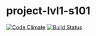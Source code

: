 # project-lvl1-s101
[![Code Climate](https://codeclimate.com/github/bezrukov/project-lvl1-s101/badges/gpa.svg)](https://codeclimate.com/github/bezrukov/project-lvl1-s101)
[![Build Status](https://travis-ci.org/bezrukov/project-lvl1-s101.svg?branch=master)](https://travis-ci.org/bezrukov/project-lvl1-s101)
